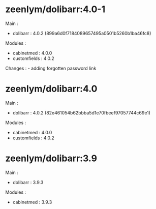 

# zeenlym/dolibarr:4.0-1

Main :
 - dolibarr : 4.0.2 (899a6d0f7184089657495a0501b5260b1ba46fc8)

Modules :
 - cabinetmed : 4.0.0
 - customfields : 4.0.2

Changes :
    - adding forgotten password link

# zeenlym/dolibarr:4.0

Main :
 - dolibarr : 4.0.2 (82e461054b62bbba5d1e70fbeef97057744c69e1)

Modules :
 - cabinetmed : 4.0.0
 - customfields : 4.0.2

# zeenlym/dolibarr:3.9

Main :
 - dolibarr : 3.9.3

Modules :
 - cabinetmed : 3.9.3

